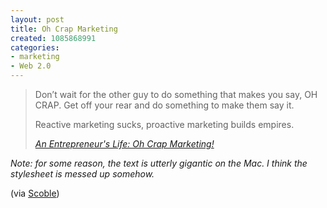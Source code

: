 ```yaml
--- 
layout: post
title: Oh Crap Marketing
created: 1085868991
categories: 
- marketing
- Web 2.0
---
```

<blockquote> <p>Don’t wait for the other guy to do something that makes you say, OH CRAP. Get off your rear and do something to make them say it.</p>  <p>Reactive marketing sucks, proactive marketing builds empires.</p> <cite><a href="http://www.entrepreneurslife.com/archives/2004/05/28/oh-crap-marketing/">An Entrepreneur&#39;s Life: Oh Crap Marketing!</a></cite> </blockquote>  <p><em>Note: for some reason, the text is utterly gigantic on the Mac. I think the stylesheet is messed up somehow.</em></p>   <p>(via <a href="http://radio.weblogs.com/0001011/2004/05/29.html#a7641">Scoble</a>)</p>
